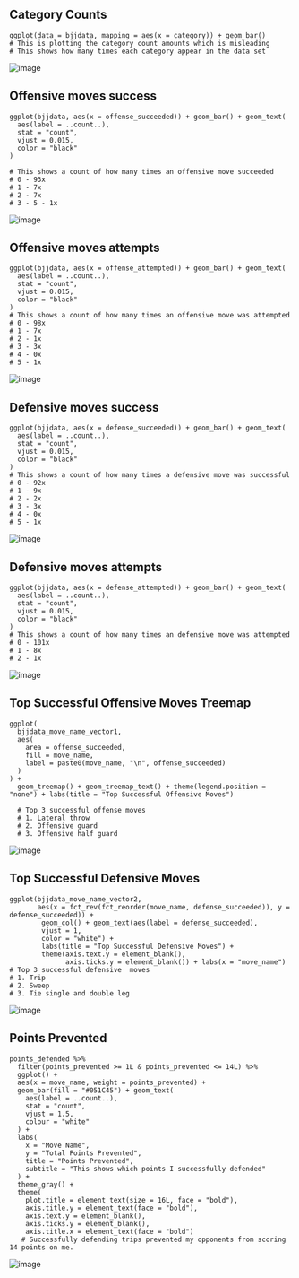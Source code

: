 ## Category Counts
```{r}
ggplot(data = bjjdata, mapping = aes(x = category)) + geom_bar()
# This is plotting the category count amounts which is misleading
# This shows how many times each category appear in the data set
```
![image](https://user-images.githubusercontent.com/74512335/149384886-4c4dc3a6-f2f8-4669-9ad0-32893a9848fc.png)

## Offensive moves success
```{r}
ggplot(bjjdata, aes(x = offense_succeeded)) + geom_bar() + geom_text(
  aes(label = ..count..),
  stat = "count",
  vjust = 0.015,
  color = "black"
)

# This shows a count of how many times an offensive move succeeded
# 0 - 93x
# 1 - 7x
# 2 - 7x
# 3 - 5 - 1x 
```
![image](https://user-images.githubusercontent.com/74512335/149394318-558bd206-6fbe-4742-a23d-d1de026d248c.png)


## Offensive moves attempts
```{r}
ggplot(bjjdata, aes(x = offense_attempted)) + geom_bar() + geom_text(
  aes(label = ..count..),
  stat = "count",
  vjust = 0.015,
  color = "black"
)
# This shows a count of how many times an offensive move was attempted
# 0 - 98x
# 1 - 7x
# 2 - 1x
# 3 - 3x
# 4 - 0x
# 5 - 1x 
```
![image](https://user-images.githubusercontent.com/74512335/149394824-38ae98b2-c17b-4e60-bc87-e49cb948d2b7.png)

## Defensive moves success
```{r}
ggplot(bjjdata, aes(x = defense_succeeded)) + geom_bar() + geom_text(
  aes(label = ..count..),
  stat = "count",
  vjust = 0.015,
  color = "black"
)
# This shows a count of how many times a defensive move was successful
# 0 - 92x
# 1 - 9x
# 2 - 2x
# 3 - 3x
# 4 - 0x
# 5 - 1x 
```
![image](https://user-images.githubusercontent.com/74512335/149395243-e22410c0-99bb-463c-8685-3baed493a4fb.png)

## Defensive moves attempts
```{r}
ggplot(bjjdata, aes(x = defense_attempted)) + geom_bar() + geom_text(
  aes(label = ..count..),
  stat = "count",
  vjust = 0.015,
  color = "black"
)
# This shows a count of how many times an defensive move was attempted
# 0 - 101x
# 1 - 8x
# 2 - 1x
```
![image](https://user-images.githubusercontent.com/74512335/149395566-bc316322-a923-47b5-b299-0e1fd5102e82.png)

## Top Successful Offensive Moves Treemap
```{r}
ggplot(
  bjjdata_move_name_vector1,
  aes(
    area = offense_succeeded,
    fill = move_name,
    label = paste0(move_name, "\n", offense_succeeded)
  )
) +
  geom_treemap() + geom_treemap_text() + theme(legend.position =  "none") + labs(title = "Top Successful Offensive Moves")
  
  # Top 3 successful offense moves
  # 1. Lateral throw
  # 2. Offensive guard
  # 3. Offensive half guard
```
![image](https://user-images.githubusercontent.com/74512335/149411019-18b18758-1300-44ab-b098-15ee963a33f3.png)

## Top Successful Defensive Moves
```{r}
ggplot(bjjdata_move_name_vector2,
       aes(x = fct_rev(fct_reorder(move_name, defense_succeeded)), y = defense_succeeded)) +
        geom_col() + geom_text(aes(label = defense_succeeded),
        vjust = 1,
        color = "white") + 
        labs(title = "Top Successful Defensive Moves") +  
        theme(axis.text.y = element_blank(),
              axis.ticks.y = element_blank()) + labs(x = "move_name")
# Top 3 successful defensive  moves
# 1. Trip
# 2. Sweep
# 3. Tie single and double leg
```
![image](https://user-images.githubusercontent.com/74512335/149563027-eaabf611-ab42-42cf-a545-16b8a79b4a0c.png)

## Points Prevented
```{r}
points_defended %>%
  filter(points_prevented >= 1L & points_prevented <= 14L) %>%
  ggplot() +
  aes(x = move_name, weight = points_prevented) +
  geom_bar(fill = "#051C45") + geom_text(
    aes(label = ..count..),
    stat = "count",
    vjust = 1.5,
    colour = "white"
  ) +
  labs(
    x = "Move Name",
    y = "Total Points Prevented",
    title = "Points Prevented",
    subtitle = "This shows which points I successfully defended"
  ) +
  theme_gray() +
  theme(
    plot.title = element_text(size = 16L, face = "bold"),
    axis.title.y = element_text(face = "bold"),
    axis.text.y = element_blank(),
    axis.ticks.y = element_blank(),
    axis.title.x = element_text(face = "bold")
   # Successfully defending trips prevented my opponents from scoring 14 points on me.                                                   
   ```
![image](https://user-images.githubusercontent.com/74512335/149570314-2959f3aa-57fe-479a-bb0b-b76a747f2a86.png)






